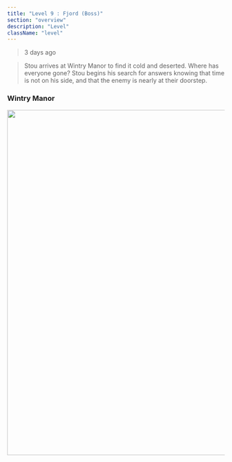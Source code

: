 ```yaml
---
title: "Level 9 : Fjord (Boss)"
section: "overview"
description: "Level"
className: "level"
---
```


> 3 days ago

> Stou arrives at Wintry Manor to find it cold and deserted. Where has everyone gone? Stou begins his search for answers knowing that time is not on his side, and that the enemy is nearly at their doorstep.

### Wintry Manor

<img src="https://www.dropbox.com/s/pxd84rml7lw3pm4/fjord_2.jpg?raw=1" width="800" />